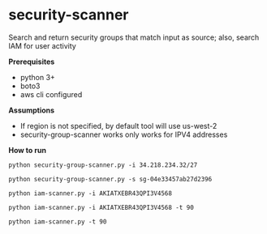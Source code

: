 # security-scanner
Search and return security groups that match input as source; also, search IAM for user activity

**Prerequisites**
-   python 3+
-   boto3
-   aws cli configured


**Assumptions** 
-   If region is not specified, by default tool will use us-west-2
-   security-group-scanner works only works for IPV4 addresses


**How to run**

`python security-group-scanner.py -i 34.218.234.32/27`

`python security-group-scanner.py -s sg-04e33457ab27d2396`

`python iam-scanner.py -i AKIATXEBR43QPI3V4568`

`python iam-scanner.py -i AKIATXEBR43QPI3V4568 -t 90`

`python iam-scanner.py -t 90`